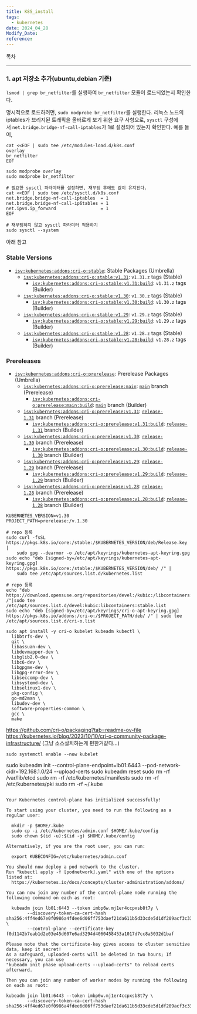 ```yaml
---
title: K8S_install
tags:
  - kubernetes
date: 2024_04_28
Modify_Date: 
reference:
---
```

목차

---
### 1. apt 저장소 추가(ubuntu,debian 기준) 

`lsmod | grep br_netfilter`를 실행하여 `br_netfilter` 모듈이 로드되었는지 확인한다.

명시적으로 로드하려면, `sudo modprobe br_netfilter`를 실행한다. 리눅스 노드의 iptables가 브리지된 트래픽을 올바르게 보기 위한 요구 사항으로, `sysctl` 구성에서 `net.bridge.bridge-nf-call-iptables`가 1로 설정되어 있는지 확인한다. 예를 들어,

```shell
cat <<EOF | sudo tee /etc/modules-load.d/k8s.conf
overlay
br_netfilter
EOF

sudo modprobe overlay
sudo modprobe br_netfilter

# 필요한 sysctl 파라미터를 설정하면, 재부팅 후에도 값이 유지된다.
cat <<EOF | sudo tee /etc/sysctl.d/k8s.conf
net.bridge.bridge-nf-call-iptables  = 1
net.bridge.bridge-nf-call-ip6tables = 1
net.ipv4.ip_forward                 = 1
EOF

# 재부팅하지 않고 sysctl 파라미터 적용하기
sudo sysctl --system
```

아래 참고
### Stable Versions
- [`isv:kubernetes:addons:cri-o:stable`](https://build.opensuse.org/project/show/isv:kubernetes:addons:cri-o:stable): Stable Packages (Umbrella)
    - [`isv:kubernetes:addons:cri-o:stable:v1.31`](https://build.opensuse.org/project/show/isv:kubernetes:addons:cri-o:stable:v1.31): `v1.31.z` tags (Stable)
        - [`isv:kubernetes:addons:cri-o:stable:v1.31:build`](https://build.opensuse.org/project/show/isv:kubernetes:addons:cri-o:stable:v1.31:build): `v1.31.z` tags (Builder)
    - [`isv:kubernetes:addons:cri-o:stable:v1.30`](https://build.opensuse.org/project/show/isv:kubernetes:addons:cri-o:stable:v1.30): `v1.30.z` tags (Stable)
        - [`isv:kubernetes:addons:cri-o:stable:v1.30:build`](https://build.opensuse.org/project/show/isv:kubernetes:addons:cri-o:stable:v1.30:build): `v1.30.z` tags (Builder)
    - [`isv:kubernetes:addons:cri-o:stable:v1.29`](https://build.opensuse.org/project/show/isv:kubernetes:addons:cri-o:stable:v1.29): `v1.29.z` tags (Stable)
        - [`isv:kubernetes:addons:cri-o:stable:v1.29:build`](https://build.opensuse.org/project/show/isv:kubernetes:addons:cri-o:stable:v1.29:build): `v1.29.z` tags (Builder)
    - [`isv:kubernetes:addons:cri-o:stable:v1.28`](https://build.opensuse.org/project/show/isv:kubernetes:addons:cri-o:stable:v1.28): `v1.28.z` tags (Stable)
        - [`isv:kubernetes:addons:cri-o:stable:v1.28:build`](https://build.opensuse.org/project/show/isv:kubernetes:addons:cri-o:stable:v1.28:build): `v1.28.z` tags (Builder)

### Prereleases
- [`isv:kubernetes:addons:cri-o:prerelease`](https://build.opensuse.org/project/show/isv:kubernetes:addons:cri-o:prerelease): Prerelease Packages (Umbrella)
    - [`isv:kubernetes:addons:cri-o:prerelease:main`](https://build.opensuse.org/project/show/isv:kubernetes:addons:cri-o:prerelease:main): [`main`](https://github.com/cri-o/cri-o/commits/main) branch (Prerelease)
        - [`isv:kubernetes:addons:cri-o:prerelease:main:build`](https://build.opensuse.org/project/show/isv:kubernetes:addons:cri-o:prerelease:main:build): [`main`](https://github.com/cri-o/cri-o/commits/main) branch (Builder)
    - [`isv:kubernetes:addons:cri-o:prerelease:v1.31`](https://build.opensuse.org/project/show/isv:kubernetes:addons:cri-o:prerelease:v1.31): [`release-1.31`](https://github.com/cri-o/cri-o/commits/release-1.31) branch (Prerelease)
        - [`isv:kubernetes:addons:cri-o:prerelease:v1.31:build`](https://build.opensuse.org/project/show/isv:kubernetes:addons:cri-o:prerelease:v1.31:build): [`release-1.31`](https://github.com/cri-o/cri-o/commits/release-1.31) branch (Builder)
    - [`isv:kubernetes:addons:cri-o:prerelease:v1.30`](https://build.opensuse.org/project/show/isv:kubernetes:addons:cri-o:prerelease:v1.30): [`release-1.30`](https://github.com/cri-o/cri-o/commits/release-1.30) branch (Prerelease)
        - [`isv:kubernetes:addons:cri-o:prerelease:v1.30:build`](https://build.opensuse.org/project/show/isv:kubernetes:addons:cri-o:prerelease:v1.30:build): [`release-1.30`](https://github.com/cri-o/cri-o/commits/release-1.30) branch (Builder)
    - [`isv:kubernetes:addons:cri-o:prerelease:v1.29`](https://build.opensuse.org/project/show/isv:kubernetes:addons:cri-o:prerelease:v1.29): [`release-1.29`](https://github.com/cri-o/cri-o/commits/release-1.29) branch (Prerelease)
        - [`isv:kubernetes:addons:cri-o:prerelease:v1.29:build`](https://build.opensuse.org/project/show/isv:kubernetes:addons:cri-o:prerelease:v1.29:build): [`release-1.29`](https://github.com/cri-o/cri-o/commits/release-1.29) branch (Builder)
    - [`isv:kubernetes:addons:cri-o:prerelease:v1.28`](https://build.opensuse.org/project/show/isv:kubernetes:addons:cri-o:prerelease:v1.28): [`release-1.28`](https://github.com/cri-o/cri-o/commits/release-1.28) branch (Prerelease)
        - [`isv:kubernetes:addons:cri-o:prerelease:v1.28:build`](https://build.opensuse.org/project/show/isv:kubernetes:addons:cri-o:prerelease:v1.28:build): [`release-1.28`](https://github.com/cri-o/cri-o/commits/release-1.28) branch (Builder)

```shell
KUBERNETES_VERSION=v1.30
PROJECT_PATH=prerelease:/v.1.30

# repo 등록
sudo curl -fsSL https://pkgs.k8s.io/core:/stable:/$KUBERNETES_VERSION/deb/Release.key |
    sudo gpg --dearmor -o /etc/apt/keyrings/kubernetes-apt-keyring.gpg
sudo echo "deb [signed-by=/etc/apt/keyrings/kubernetes-apt-keyring.gpg] https://pkgs.k8s.io/core:/stable:/$KUBERNETES_VERSION/deb/ /" |
    sudo tee /etc/apt/sources.list.d/kubernetes.list

# repo 등록
echo "deb https://download.opensuse.org/repositories/devel:/kubic:/libcontainers:/stable/$OS/ /"|sudo tee /etc/apt/sources.list.d/devel:kubic:libcontainers:stable.list
sudo echo "deb [signed-by=/etc/apt/keyrings/cri-o-apt-keyring.gpg] https://pkgs.k8s.io/addons:/cri-o:/$PROJECT_PATH/deb/ /" | sudo tee /etc/apt/sources.list.d/cri-o.list

sudo apt install -y cri-o kubelet kubeadm kubectl \
  libbtrfs-dev \
  git \
  libassuan-dev \
  libdevmapper-dev \
  libglib2.0-dev \
  libc6-dev \
  libgpgme-dev \
  libgpg-error-dev \
  libseccomp-dev \
  libsystemd-dev \
  libselinux1-dev \
  pkg-config \
  go-md2man \
  libudev-dev \
  software-properties-common \
  gcc \
  make
```
https://github.com/cri-o/packaging?tab=readme-ov-file
https://kubernetes.io/blog/2023/10/10/cri-o-community-package-infrastructure/
(그냥 소스설치하는게 편한거같다...)

```shell
sudo systemctl enable --now kubelet
```

sudo kubeadm init --control-plane-endpoint=lb01:6443 --pod-network-cidr=192.168.1.0/24 --upload-certs
sudo kubeadm reset
sudo rm -rf /var/lib/etcd
sudo rm -rf /etc/kubernetes/manifests
sudo rm -rf /etc/kubernetes/pki
sudo rm -rf ~/.kube

```shell

Your Kubernetes control-plane has initialized successfully!

To start using your cluster, you need to run the following as a regular user:

  mkdir -p $HOME/.kube
  sudo cp -i /etc/kubernetes/admin.conf $HOME/.kube/config
  sudo chown $(id -u):$(id -g) $HOME/.kube/config

Alternatively, if you are the root user, you can run:

  export KUBECONFIG=/etc/kubernetes/admin.conf

You should now deploy a pod network to the cluster.
Run "kubectl apply -f [podnetwork].yaml" with one of the options listed at:
  https://kubernetes.io/docs/concepts/cluster-administration/addons/

You can now join any number of the control-plane node running the following command on each as root:

  kubeadm join lb01:6443 --token imbp6w.mj1er4ccpxsb8t7y \
        --discovery-token-ca-cert-hash sha256:4ff4ed67e0f0986a4fdee6d06ff753daef21da611b5d33cde5d1df209acf3c33 \
        --control-plane --certificate-key f0d1142b7eab1d2e03e45d607e6ad3294d4060458453a1017d7cc8a5032d1baf

Please note that the certificate-key gives access to cluster sensitive data, keep it secret!
As a safeguard, uploaded-certs will be deleted in two hours; If necessary, you can use
"kubeadm init phase upload-certs --upload-certs" to reload certs afterward.

Then you can join any number of worker nodes by running the following on each as root:

kubeadm join lb01:6443 --token imbp6w.mj1er4ccpxsb8t7y \
        --discovery-token-ca-cert-hash sha256:4ff4ed67e0f0986a4fdee6d06ff753daef21da611b5d33cde5d1df209acf3c33
```

